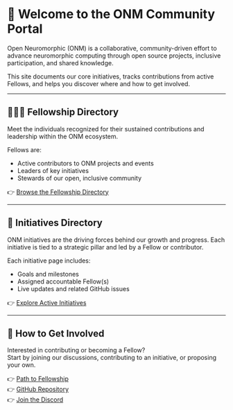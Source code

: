 # 👋 Welcome to the ONM Community Portal

Open Neuromorphic (ONM) is a collaborative, community-driven effort to advance neuromorphic computing through open source projects, inclusive participation, and shared knowledge.

This site documents our core initiatives, tracks contributions from active Fellows, and helps you discover where and how to get involved.

---

## 🧑‍🤝‍🧑 Fellowship Directory

Meet the individuals recognized for their sustained contributions and leadership within the ONM ecosystem.

Fellows are:
- Active contributors to ONM projects and events
- Leaders of key initiatives
- Stewards of our open, inclusive community

👉 [Browse the Fellowship Directory](./fellowship/fellowship_directory.md)

---

## 🚀 Initiatives Directory

ONM initiatives are the driving forces behind our growth and progress. Each initiative is tied to a strategic pillar and led by a Fellow or contributor.

Each initiative page includes:
- Goals and milestones
- Assigned accountable Fellow(s)
- Live updates and related GitHub issues

👉 [Explore Active Initiatives](./initiatives/README.md)

---

## 🧭 How to Get Involved

Interested in contributing or becoming a Fellow?  
Start by joining our discussions, contributing to an initiative, or proposing your own.

👉 [Path to Fellowship](./fellowship/path_to_fellowship.md)  
👉 [GitHub Repository](https://github.com/open-neuromorphic)  
👉 [Join the Discord](https://discord.gg/openneuromorphic)
